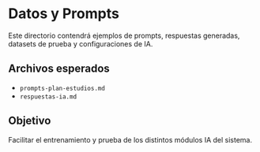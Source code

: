 # Datos y Prompts

Este directorio contendrá ejemplos de prompts, respuestas generadas, datasets de prueba y configuraciones de IA.

## Archivos esperados

- `prompts-plan-estudios.md`
- `respuestas-ia.md`

## Objetivo

Facilitar el entrenamiento y prueba de los distintos módulos IA del sistema.

